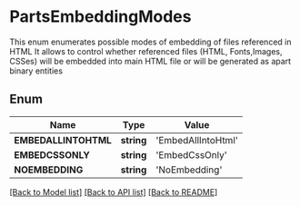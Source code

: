 # PartsEmbeddingModes
This enum enumerates possible modes of embedding of files referenced in HTML
It allows to control whether referenced files (HTML, Fonts,Images, CSSes)
will be embedded into main HTML file or will be generated as apart binary entities 
            

## Enum
Name | Type | Value
------------ | ------------- | -------------
**EMBEDALLINTOHTML** | **string** | 'EmbedAllIntoHtml'
**EMBEDCSSONLY** | **string** | 'EmbedCssOnly'
**NOEMBEDDING** | **string** | 'NoEmbedding'


[[Back to Model list]](../README.md#documentation-for-models) [[Back to API list]](../README.md#documentation-for-api-endpoints) [[Back to README]](../README.md)


